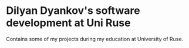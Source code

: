 # Dilyan Dyankov's software development at Uni Ruse
Contains some of my projects during my education at University of Ruse.
